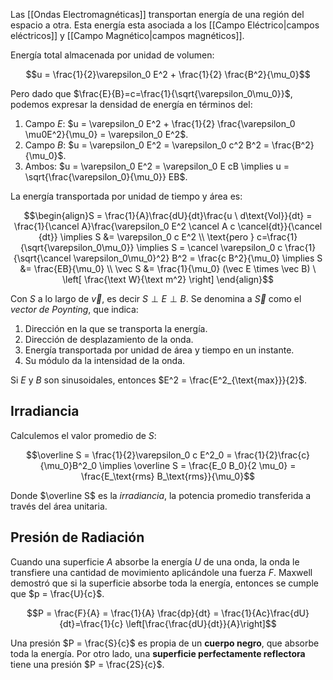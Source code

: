 Las [[Ondas Electromagnéticas]] transportan energía de una región del espacio a otra. Esta energía esta asociada a los [[Campo Eléctrico|campos eléctricos]] y [[Campo Magnético|campos magnéticos]].

Energía total almacenada por unidad de volumen:

$$u = \frac{1}{2}\varepsilon_0 E^2 + \frac{1}{2} \frac{B^2}{\mu_0}$$

Pero dado que $\frac{E}{B}=c=\frac{1}{\sqrt{\varepsilon_0\mu_0}}$, podemos expresar la densidad de energía en términos del:

1. Campo $E$: $u = \varepsilon_0 E^2 + \frac{1}{2} \frac{\varepsilon_0 \mu0E^2}{\mu_0} = \varepsilon_0 E^2$.
2. Campo $B$: $u = \varepsilon_0 E^2 = \varepsilon_0 c^2 B^2 = \frac{B^2}{\mu_0}$.
3. Ambos: $u = \varepsilon_0 E^2 = \varepsilon_0 E cB \implies u = \sqrt{\frac{\varepsilon_0}{\mu_0}} EB$.

La energía transportada por unidad de tiempo y área es:

$$\begin{align}S = \frac{1}{A}\frac{dU}{dt}\frac{u \ d\text{Vol}}{dt} = \frac{1}{\cancel A}\frac{\varepsilon_0 E^2 \cancel A c \cancel{dt}}{\cancel {dt}} \implies S &= \varepsilon_0 c E^2 \\
\text{pero } c=\frac{1}{\sqrt{\varepsilon_0\mu_0}} \implies S = \cancel \varepsilon_0 c \frac{1}{\sqrt{\cancel \varepsilon_0\mu_0}^2} B^2 = \frac{c B^2}{\mu_0} \implies S &= \frac{EB}{\mu_0} \\
\vec S &= \frac{1}{\mu_0} (\vec E \times \vec B) \  \left[ \frac{\text W}{\text m^2} \right]
\end{align}$$

Con $S$ a lo largo de $\vec v$, es decir $S \perp E \perp B$. Se denomina a $\vec S$ como el *vector de Poynting*, que indica:

1. Dirección en la que se transporta la energía.
2. Dirección de desplazamiento de la onda.
3. Energía transportada por unidad de área y tiempo en un instante.
4. Su módulo da la intensidad de la onda.

Si $E$ y $B$ son sinusoidales, entonces $E^2 = \frac{E^2_{\text{max}}}{2}$.

## Irradiancia

Calculemos el valor promedio de $S$:

$$\overline S = \frac{1}{2}\varepsilon_0 c E^2_0 = \frac{1}{2}\frac{c}{\mu_0}B^2_0 \implies \overline S = \frac{E_0 B_0}{2 \mu_0} = \frac{E_\text{rms} B_\text{rms}}{\mu_0}$$

Donde $\overline S$ es la *irradiancia*, la potencia promedio transferida a través del área unitaria.

## Presión de Radiación

Cuando una superficie $A$ absorbe la energía $U$ de una onda, la onda le transfiere una cantidad de movimiento aplicándole una fuerza $F$. Maxwell demostró que si la superficie absorbe toda la energía, entonces se cumple que $p = \frac{U}{c}$.

$$P = \frac{F}{A} = \frac{1}{A} \frac{dp}{dt} = \frac{1}{Ac}\frac{dU}{dt}=\frac{1}{c} \left[\frac{\frac{dU}{dt}}{A}\right]$$

Una presión $P = \frac{S}{c}$ es propia de un **cuerpo negro**, que absorbe toda la energía. Por otro lado, una **superficie perfectamente reflectora** tiene una presión $P = \frac{2S}{c}$.
